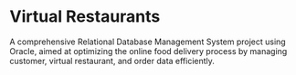 # Virtual Restaurants
A comprehensive Relational Database Management System project using Oracle, aimed at optimizing the online food delivery process by managing customer, virtual restaurant, and order data efficiently.
